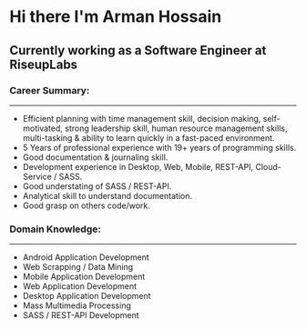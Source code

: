 # Hi there I'm Arman Hossain
## Currently working as a Software Engineer at RiseupLabs

### Career Summary:
------------------------------------------------------------
* Efficient planning with time management skill, decision making, self-motivated, 
  strong leadership skill, human resource management skills, 
  multi-tasking & ability to learn quickly in a fast-paced environment.
* 5 Years of professional experience with 19+ years of programming skills.
* Good documentation & journaling skill.
* Development experience in Desktop, Web, Mobile, REST-API, Cloud-Service / SASS.
* Good understating of SASS / REST-API.
* Analytical skill to understand documentation.
* Good grasp on others code/work.

### Domain Knowledge:
------------------------------------------------------------
* Android Application Development
* Web Scrapping / Data Mining
* Mobile Application Development
* Web Application Development
* Desktop Application Development
* Mass Multimedia Processing
* SASS / REST-API Development
